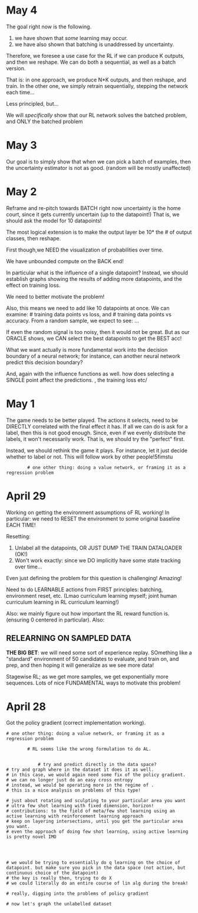 # May 4
The goal right now is the following.
1. we have shown that *some* learning may occur.
2. we have also shown that batching is unaddressed by uncertainty.

Therefore, we foresee a use case for the RL if we can produce K outputs, and then we reshape. We can do both a sequential, as well as a batch version. 

That is: in one approach, we produce N\*K outputs, and then reshape, and train. In the other one, we simply retrain sequentially, stepping the network each time...

Less principled, but...

We will *specifically* show that our RL network solves the batched problem, and ONLY the batched problem

# May 3
Our goal is to simply show that when we can pick a batch of examples, then the uncertainty estimator is not as good. (random will be mostly unaffected)

# May 2

Reframe and re-pitch towards BATCH
right now uncertainty is the home court, since it gets currently uncertain (up to the datapoint!)
That is, we should ask the model for 10 datapoints! 

The most logical extension is to make the output layer be 10* the # of output classes, then reshape. 

First though,we NEED the visualization of probabilities over time.

We have unbounded compute on the BACK end!

In particular what is the influence of a single datapoint? Instead, we should establish graphs showing the 
results of adding more datapoints, and the effect on training loss. 

We need to better motivate the problem! 

Also, this means we need to add like 10 datapoints at once.
We can examine: # training data points vs loss, and # training data points vs accuracy.
From a random sample, we expect to see: ...

If even the random signal is too noisy, then it would not be great. But as our ORACLE shows, we CAN select the best datapoints to get the BEST acc! 

What we want actually is more fundamental work into the decision boundary of a neural network; for instance, can another neural
network predict this decision boundary?

And, again with the influence functions as well. how does selecting a SINGLE point affect the predictions. , the training loss etc/


# May 1
The game needs to be better played. The actions it selects, need to be DIRECTLY correlated with the final effect it has.
If all we can do is ask for a label, then this is not good enough. 
Since, even if we evenly distribute the labels, it won't necessarily work. 
That is, we should try the "perfect" first. 

Instead, we should rethink the game it plays. For instance, let it just decide whether to label or not.
This will follow work by other people!5fimstu            
            
            
            
            # one other thing: doing a value network, or framing it as a regression problem

# April 29
Working on getting the environment assumptions oF RL working! In particular: we need to RESET the environment to some original baseline EACH TIME! 

Resetting:
1. Unlabel all the datapoints, OR JUST DUMP THE TRAIN DATALOADER (OK!)
2. Won't work exactly: since we DO implicitly have some state tracking over time...

Even just defining the problem for this question is challenging! Amazing!


Need to do LEARNABLE actions from FIRST principles: batching, environment reset, etc.
(Lmao curriculum learning myself; joint human curriculum learning in RL curriculum learning!)

Also:
we mainly figure out how important the RL reward function is. (ensuring 0 centered in particular).
Also:
## RELEARNING ON SAMPLED DATA
**THE BIG BET**: we will need some sort of experience replay. SOmething like a "standard" environment of 50 candidates to evaluate, and train on, and prep, and then hoping it will generalize as we see more data!

Stagewise RL; as we get more samples, we get exponentially more sequences. Lots of nice FUNDAMENTAL ways to motivate this problem!

# April 28
Got the policy gradient (correct implementation working).


    # one other thing: doing a value network, or framing it as a regression problem

            # RL seems like the wrong formulation to do AL.
            
            
                # try and predict directly in the data space?
    # try and graph where in the dataset it does it as well.
    # in this case, we would again need some fix of the policy gradient.
    # we can no longer just do an easy cross entropy
    # instead, we would be operating more in the regime of .
    # this is a nice analysis on problems of this type!

    # just about rotating and sculpting to your particular area you want
    # ultra few shot learning with fixed dimension, horizon!
    # contributions: to the field of meta/few shot learning using an active learning with reinforcement learning approach
    # keep on layering intersections, until you get the particular area you want.
    # even the approach of doing few shot learning, using active learning is pretty novel IMO




    # we would be trying to essentially do q learning on the choice of datapoint. but make sure you pick in the data space (not action, but continuous choice of the datapoint)
    # the key is really then, trying to do X
    # we could literally do an entire course of lin alg during the break!

    # really, digging into the problems of policy gradient

    # now let's graph the unlabelled dataset
